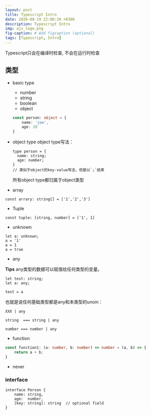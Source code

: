 ```yaml
---
layout: post
title: Typescript Intro
date: 2020-08-19 22:00:20 +0300
description: Typescript Intro
img: ajv_logo.png
fig-caption: # Add figcaption (optional)
tags: [Typescript, Intro]
---
```


Typescript只会在编译时检查, 不会在运行时检查 

## 类型

- basic type

  - number
  - string
  - boolean
  - object
  
  ```ts
  const person: object = {
      name: 'joe',  
      age: 20
  }  
  ```
  
- object type
  object type写法：
  
  ```
  type person = {
    name: string;  
    age: number;
  }
  // 类似于object的key-value写法，但是以`;`结束
  ```
  
  所有object type都归属于object类型

- array 

```
const arrary: string[] = ['1','2','3']
```  
  
- Tuple

```
const tuple: [string, number] = ['1', 1]
```
- unknown

```
let a: unknown;
a = '1'
a = 1
a = true
```

- any 

**Tips**
any类型的数据可以赋值给任何类型的变量。

```
let test: string;
let a: any;

test = a
```

也就是说任何基础类型都是any和本类型的unoin：
```
XXX | any
```

```
string  === string | any

number === number | any
```
- function

```ts
const function1: (a: number, b: number) => number = (a, b) => {
    return a + b;
}
```

- never

### interface

```
interface Person {
    name: string,
    age:  number,
    [key: string]: string  // optional field
}
```

